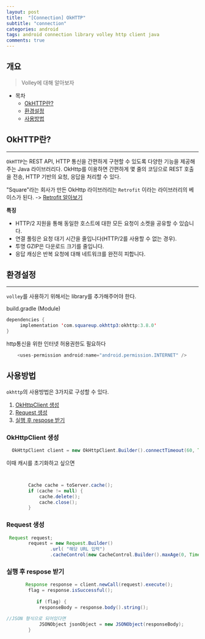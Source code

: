 ```yaml
---
layout: post
title:  "[Connection] OkHTTP"
subtitle: "connection"
categories: android
tags: android connection library volley http client java
comments: true
---
```



## 개요
> Volley에 대해 알아보자
  
- 목차
	- [OkHTTP란?](#OkHTTP란?) 
	- [환경설정](#환경설정)
	- [사용방법](#사용방법)
 
## OkHTTP란?
---
`OkHTTP`는 REST API, HTTP 통신을 간편하게 구현할 수 있도록 다양한 기능을 제공해주는 Java 라이브러리다.
OkHttp를 이용하면 간편하게 몇 줄의 코딩으로 REST 호출을 전송, HTTP 기반의 요청, 응답을 처리할 수 있다.

"Square"라는 회사가 만든 OkHttp 라이브러리는 `Retrofit` 이라는 라이브러리의 베이스가 된다. 
-> [Retrofit 알아보기](https://hm5938.github.io/android/2022/01/17/android-library-connection-retrofit/)

__특징__

* HTTP/2 지원을 통해 동일한 호스트에 대한 모든 요청이 소켓을 공유할 수 있습니다.
* 연결 풀링은 요청 대기 시간을 줄입니다(HTTP/2를 사용할 수 없는 경우).
* 투명 GZIP은 다운로드 크기를 줄입니다.
* 응답 캐싱은 반복 요청에 대해 네트워크를 완전히 피합니다.


## 환경설정
---
`volley`를 사용하기 위해서는 library를 추가해주어야 한다.

build.gradle (Module)
```java
dependencies {
     implementation 'com.squareup.okhttp3:okhttp:3.8.0'
}
```

http통신을 위한 인터넷 허용권한도 필요하다
```java
    <uses-permission android:name="android.permission.INTERNET" />
```

## 사용방법
`okhttp`의 사용방법은 3가지로 구성할 수 있다.

1. [OkHttpClient 생성](#OkHttpClient-생성)
2. [Request 생성](#Request-생성)
3. [실행 후 respose 받기](#실행-후-respose-받기)

### OkHttpClient 생성

```java
  OkHttpClient client = new OkHttpClient.Builder().connectTimeout(60, TimeUnit.SECONDS).readTimeout(60, TimeUnit.SECONDS).build();
```

이때 캐시를 초기화하고 싶으면
```java


        Cache cache = toServer.cache();
        if (cache != null) {
            cache.delete();
            cache.close();
        }
```

### Request 생성

```java
 Request request;
        request = new Request.Builder()
                .url( "해당 URL 입력")
                .cacheControl(new CacheControl.Builder().maxAge(0, TimeUnit.SECONDS).build()).build();
```

### 실행 후 respose 받기

```java
       Response response = client.newCall(request).execute();
        flag = response.isSuccessful();
        
           if (flag) {
            responseBody = response.body().string();

//JSON 형식으로 되어있다면
            JSONObject jsonObject = new JSONObject(responseBody);
        }
```

